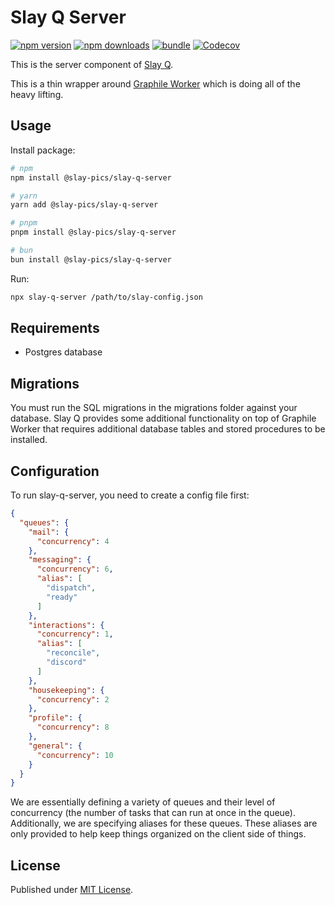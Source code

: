 # Slay Q Server

[![npm version][npm-version-src]][npm-version-href]
[![npm downloads][npm-downloads-src]][npm-downloads-href]
[![bundle][bundle-src]][bundle-href]
[![Codecov][codecov-src]][codecov-href]

This is the server component of [Slay Q](https://www.npmjs.com/package/@slay-pics/slay-q).

This is a thin wrapper around [Graphile Worker](https://worker.graphile.org) which is doing all of the heavy lifting.

## Usage

Install package:

```sh
# npm
npm install @slay-pics/slay-q-server

# yarn
yarn add @slay-pics/slay-q-server

# pnpm
pnpm install @slay-pics/slay-q-server

# bun
bun install @slay-pics/slay-q-server
```

Run:

```bash
npx slay-q-server /path/to/slay-config.json
```

## Requirements

* Postgres database

## Migrations
You must run the SQL migrations in the migrations folder against your database.  Slay Q provides some additional functionality on
top of Graphile Worker that requires additional database tables and stored procedures to be installed.

## Configuration
To run slay-q-server, you need to create a config file first:

```json
{
  "queues": {
    "mail": {
      "concurrency": 4
    },
    "messaging": {
      "concurrency": 6,
      "alias": [
        "dispatch",
        "ready"
      ]
    },
    "interactions": {
      "concurrency": 1,
      "alias": [
        "reconcile",
        "discord"
      ]
    },
    "housekeeping": {
      "concurrency": 2
    },
    "profile": {
      "concurrency": 8
    },
    "general": {
      "concurrency": 10
    }
  }
}
```

We are essentially defining a variety of queues and their level of concurrency (the number of tasks that can run at once in the queue).
Additionally, we are specifying aliases for these queues.  These aliases are only provided to help keep things organized on the client
side of things.

## License

Published under [MIT License](./LICENSE).

<!-- Badges -->

[npm-version-src]: https://img.shields.io/npm/v/@slay-pics/slay-q-server?style=flat&colorA=18181B&colorB=F0DB4F
[npm-version-href]: https://npmjs.com/package/@slay-pics/slay-q-server
[npm-downloads-src]: https://img.shields.io/npm/dm/@slay-pics/slay-q-server?style=flat&colorA=18181B&colorB=F0DB4F
[npm-downloads-href]: https://npmjs.com/package/@slay-pics/slay-q-server
[codecov-src]: https://img.shields.io/codecov/c/gh/unjs/@slay-pics/slay-q-server/main?style=flat&colorA=18181B&colorB=F0DB4F
[codecov-href]: https://codecov.io/gh/unjs/@slay-pics/slay-q-server
[bundle-src]: https://img.shields.io/bundlephobia/minzip/@slay-pics/slay-q-server?style=flat&colorA=18181B&colorB=F0DB4F
[bundle-href]: https://bundlephobia.com/result?p=@slay-pics/slay-q-server
